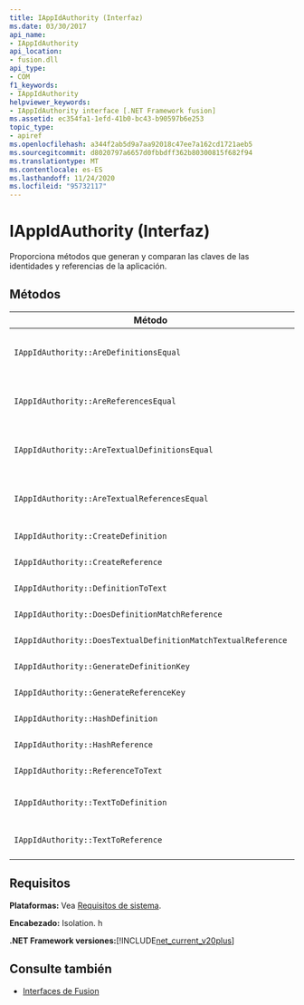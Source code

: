 ```yaml
---
title: IAppIdAuthority (Interfaz)
ms.date: 03/30/2017
api_name:
- IAppIdAuthority
api_location:
- fusion.dll
api_type:
- COM
f1_keywords:
- IAppIdAuthority
helpviewer_keywords:
- IAppIdAuthority interface [.NET Framework fusion]
ms.assetid: ec354fa1-1efd-41b0-bc43-b90597b6e253
topic_type:
- apiref
ms.openlocfilehash: a344f2ab5d9a7aa92018c47ee7a162cd1721aeb5
ms.sourcegitcommit: d8020797a6657d0fbbdff362b80300815f682f94
ms.translationtype: MT
ms.contentlocale: es-ES
ms.lasthandoff: 11/24/2020
ms.locfileid: "95732117"
---
```

# <a name="iappidauthority-interface"></a>IAppIdAuthority (Interfaz)

Proporciona métodos que generan y comparan las claves de las identidades y referencias de la aplicación.  
  
## <a name="methods"></a>Métodos  
  
|Método|Descripción|  
|------------|-----------------|  
|`IAppIdAuthority::AreDefinitionsEqual`|Obtiene un valor que indica si las dos instancias de [IDefinitionAppId](idefinitionappid-interface.md) especificadas son iguales. Puede pasar el valor de marca IAPPIDAUTHORITY_ARE_DEFINITIONS_EQUAL_FLAG_IGNORE_VERSION para omitir la información de versión correspondiente.|  
|`IAppIdAuthority::AreReferencesEqual`|Obtiene un valor que indica si las dos instancias de [IReferenceAppId](ireferenceappid-interface.md) especificadas son iguales. Puede pasar el valor de marca IAPPIDAUTHORITY_ARE_REFERENCES_EQUAL_FLAG_IGNORE_VERSION para omitir la información de versión correspondiente.|  
|`IAppIdAuthority::AreTextualDefinitionsEqual`|Obtiene un valor que indica si las dos definiciones de cadena especificadas son iguales. Puede pasar el valor de marca IAPPIDAUTHORITY_ARE_DEFINITIONS_EQUAL_FLAG_IGNORE_VERSION para omitir la información de versión correspondiente.|  
|`IAppIdAuthority::AreTextualReferencesEqual`|Obtiene un valor que indica si las dos referencias de cadena especificadas son iguales. Puede pasar el valor de marca IAPPIDAUTHORITY_ARE_REFERENCES_EQUAL_FLAG_IGNORE_VERSION para omitir la información de versión correspondiente.|  
|`IAppIdAuthority::CreateDefinition`|Obtiene un puntero de interfaz a una instancia recién generada `IDefinitionAppId` que representa el ensamblado en el ámbito actual.|  
|`IAppIdAuthority::CreateReference`|Obtiene un puntero de interfaz a un que se acaba `IReferenceAppId` de crear que representa el ensamblado en el ámbito actual.|  
|`IAppIdAuthority::DefinitionToText`|Obtiene una versión de cadena del especificado `IDefinitionAppId` , utilizando los valores de marca especificados.|  
|`IAppIdAuthority::DoesDefinitionMatchReference`|Obtiene un valor que indica si el especificado `IDefinitionAppId` y `IReferenceAppId` representa el mismo ensamblado.|  
|`IAppIdAuthority::DoesTextualDefinitionMatchTextualReference`|Obtiene un valor que indica si la cadena de definición especificada y la cadena de referencia representan el mismo ensamblado.|  
|`IAppIdAuthority::GenerateDefinitionKey`|Obtiene una clave de cadena que representa la `IDefinitionAppId` instancia de especificada.|  
|`IAppIdAuthority::GenerateReferenceKey`|Obtiene una clave de cadena que representa la `IReferenceAppId` instancia de especificada.|  
|`IAppIdAuthority::HashDefinition`|Obtiene una clave hash para la instancia de especificada `IDefinitionAppId` .|  
|`IAppIdAuthority::HashReference`|Obtiene una clave hash para la instancia de especificada `IReferenceAppId` .|  
|`IAppIdAuthority::ReferenceToText`|Obtiene una versión de cadena del especificado `IReferenceAppId` , utilizando los valores de marca especificados.|  
|`IAppIdAuthority::TextToDefinition`|Obtiene un puntero de interfaz a una `IDefinitionAppId` instancia de que representa el ensamblado al que hace referencia la clave de cadena especificada.|  
|`IAppIdAuthority::TextToReference`|Obtiene un puntero de interfaz a una `IReferenceAppId` instancia de que representa el ensamblado al que hace referencia la clave de cadena especificada.|  
  
## <a name="requirements"></a>Requisitos  

 **Plataformas:** Vea [Requisitos de sistema](../../get-started/system-requirements.md).  
  
 **Encabezado:** Isolation. h  
  
 **.NET Framework versiones:**[!INCLUDE[net_current_v20plus](../../../../includes/net-current-v20plus-md.md)]  
  
## <a name="see-also"></a>Consulte también

- [Interfaces de Fusion](fusion-interfaces.md)
